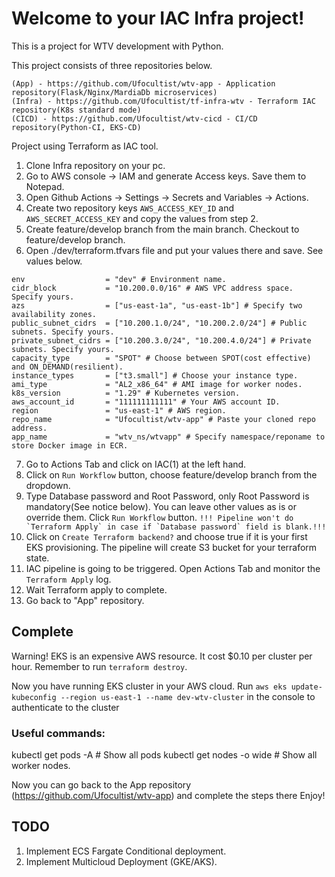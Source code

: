 # Welcome to your IAC Infra project!

This is a project for WTV development with Python.

This project consists of three repositories below.

```
(App) - https://github.com/Ufocultist/wtv-app - Application repository(Flask/Nginx/MardiaDb microservices)
(Infra) - https://github.com/Ufocultist/tf-infra-wtv - Terraform IAC repository(K8s standard mode)
(CICD) - https://github.com/Ufocultist/wtv-cicd - CI/CD repository(Python-CI, EKS-CD)
```
Project using Terraform as IAC tool.

1. Clone Infra repository on your pc.
2. Go to AWS console -> IAM and generate Access keys. Save them to Notepad.
3. Open Github Actions -> Settings -> Secrets and Variables -> Actions.
4. Create two repository keys `AWS_ACCESS_KEY_ID` and `AWS_SECRET_ACCESS_KEY` and copy the values from step 2.
5. Create feature/develop branch from the main branch. Checkout to feature/develop branch. 
6. Open ./dev/terraform.tfvars file and put your values there and save. See values below.

```
env                  = "dev" # Environment name.
cidr_block           = "10.200.0.0/16" # AWS VPC address space. Specify yours.
azs                  = ["us-east-1a", "us-east-1b"] # Specify two availability zones.
public_subnet_cidrs  = ["10.200.1.0/24", "10.200.2.0/24"] # Public subnets. Specify yours.
private_subnet_cidrs = ["10.200.3.0/24", "10.200.4.0/24"] # Private subnets. Specify yours.
capacity_type        = "SPOT" # Choose between SPOT(cost effective) and ON_DEMAND(resilient).
instance_types       = ["t3.small"] # Choose your instance type.
ami_type             = "AL2_x86_64" # AMI image for worker nodes.
k8s_version          = "1.29" # Kubernetes version.
aws_account_id       = "111111111111" # Your AWS account ID.
region               = "us-east-1" # AWS region.
repo_name            = "Ufocultist/wtv-app" # Paste your cloned repo address.
app_name             = "wtv_ns/wtvapp" # Specify namespace/reponame to store Docker image in ECR.
```

7. Go to Actions Tab and click on IAC(1) at the left hand.
8. Click on `Run Workflow` button, choose feature/develop branch from the dropdown.
9. Type Database password and Root Password, only Root Password is mandatory(See notice below). You can leave other values as is or override them. Click `Run Workflow` button.
```!!! Pipeline won't do `Terraform Apply` in case if `Database password` field is blank.!!!```
10. Click on `Create Terraform backend?` and choose true if it is your first EKS provisioning. The pipeline will create S3 bucket for your terraform state.
11. IAC pipeline is going to be triggered. Open Actions Tab and monitor the `Terraform Apply` log.
12. Wait Terraform apply to complete.
13. Go back to "App" repository.


## Complete

Warning! EKS is an expensive AWS resource. It cost $0.10 per cluster per hour.
Remember to run `terraform destroy`.

Now you have running EKS cluster in your AWS cloud.
Run `aws eks update-kubeconfig --region us-east-1 --name dev-wtv-cluster` in the console to authenticate to the cluster

### Useful commands:
kubectl get pods -A # Show all pods
kubectl get nodes -o wide # Show all worker nodes.

Now you can go back to the App repository (https://github.com/Ufocultist/wtv-app) and complete the steps there
Enjoy!

## TODO
1. Implement ECS Fargate Conditional deployment.
2. Implement Multicloud Deployment (GKE/AKS).